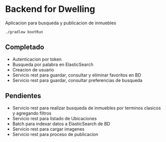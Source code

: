 

# Backend for Dwelling

Aplicacion para busqueda y publicacion de inmuebles
```
./gradlew bootRun
```

## Completado
- Autenticacion por token
- Busqueda por palabra en ElasticSearch
- Creacion de usuario
- Servicio rest para guardar, consultar y eliminar favoritos en BD
- Servicio rest para guardar, consultar preferencias de busqueda

## Pendientes

- Servicio rest para realizar busqueda de inmuebles por terminos clasicos y agregando filtros
- Servicio rest para listado de Ubicaciones
- Batch para indexar datos a ElasticSearch de BD
- Servicio rest para cargar imagenes 
- Servicio rest para proceso de publicacion

